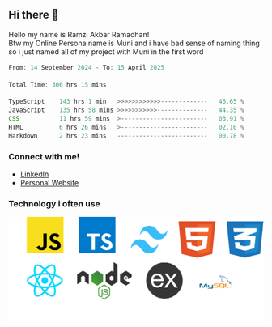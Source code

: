 ## Hi there 👋
Hello my name is Ramzi Akbar Ramadhan!\
Btw my Online Persona name is Muni and i have bad sense of naming thing so i just named all of my project with Muni in the first word
<!--START_SECTION:Muni-->

```Javascript
From: 14 September 2024 - To: 15 April 2025

Total Time: 306 hrs 15 mins

TypeScript    143 hrs 1 min   >>>>>>>>>>>>-------------   46.65 %
JavaScript    135 hrs 58 mins >>>>>>>>>>>--------------   44.35 %
CSS           11 hrs 59 mins  >------------------------   03.91 %
HTML          6 hrs 26 mins   >------------------------   02.10 %
Markdown      2 hrs 23 mins   -------------------------   00.78 %
```

<!--END_SECTION:Muni-->
### Connect with me!
* [LinkedIn](https://www.linkedin.com/in/ramzi-akbar-ramadhan-b8b05a243/)
* [Personal Website](https://www.muniporto.my.id/)
### Technology i often use
![Technology List](assets/techlist.png)
